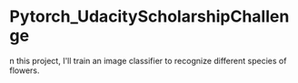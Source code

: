 # Pytorch_UdacityScholarshipChallenge
n this project, I'll train an image classifier to recognize different species of flowers.
